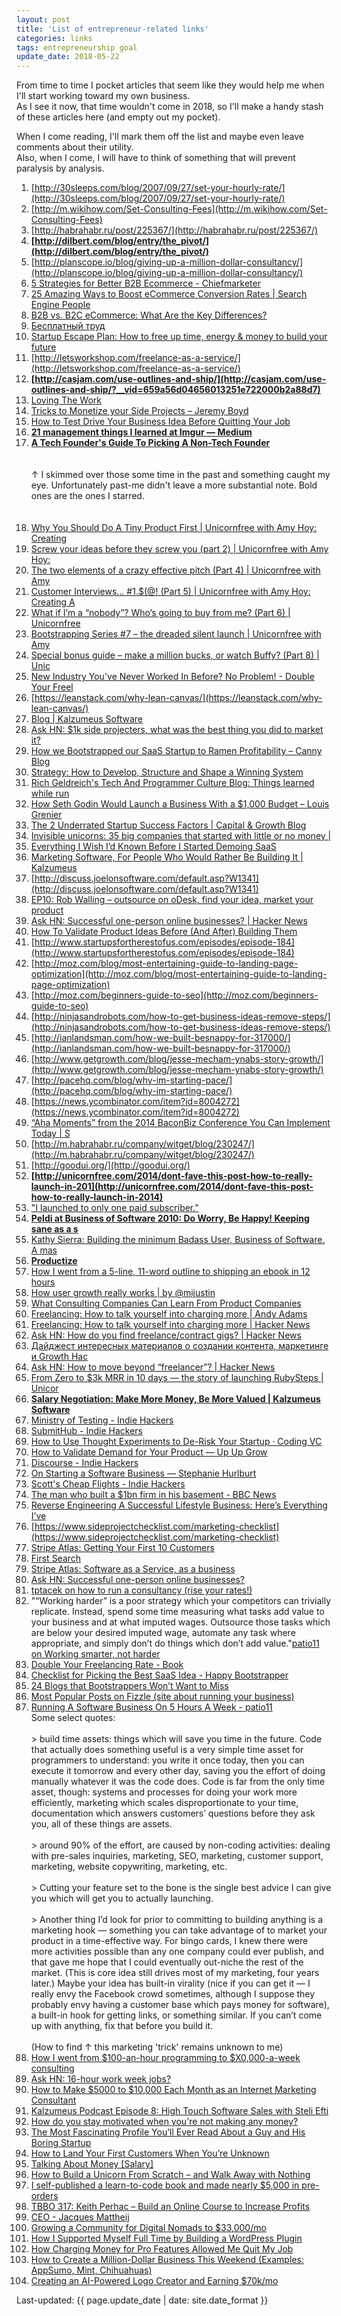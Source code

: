 ```yaml
---
layout: post
title: 'List of entrepreneur-related links'
categories: links
tags: entrepreneurship goal
update_date: 2018-05-22
---
```


From time to time I pocket articles that seem like they would help me when I'll start working toward my own business.  
As I see it now, that time wouldn't come in 2018, so I'll make a handy stash of these articles here (and empty out my pocket).


When I come reading, I'll mark them off the list and maybe even leave comments about their utility.  
Also, when I come, I will have to think of something that will prevent paralysis by analysis.

1.   [http://30sleeps.com/blog/2007/09/27/set-your-hourly-rate/](http://30sleeps.com/blog/2007/09/27/set-your-hourly-rate/)
1.   [http://m.wikihow.com/Set-Consulting-Fees](http://m.wikihow.com/Set-Consulting-Fees)
1.   [http://habrahabr.ru/post/225367/](http://habrahabr.ru/post/225367/)
1.   **[http://dilbert.com/blog/entry/the_pivot/](http://dilbert.com/blog/entry/the_pivot/)**
1.   [http://planscope.io/blog/giving-up-a-million-dollar-consultancy/](http://planscope.io/blog/giving-up-a-million-dollar-consultancy/)
1.   [5 Strategies for Better B2B Ecommerce - Chiefmarketer](http://www.chiefmarketer.com/5-strategies-for-better-b2b-ecommerce/)
1.   [25 Amazing Ways to Boost eCommerce Conversion Rates \| Search Engine People](http://www.searchenginepeople.com/blog/25-conversion-rate-boosters.html)
1.   [B2B vs. B2C eCommerce: What Are the Key Differences?](https://www.iwdagency.com/blog/b2b-vs-b2c-ecommerce-what-are-the-key-differences/)
1.   [Бесплатный труд](http://us2.campaign-archive2.com/?u=833bf5395122c8de57f99f863&id=5b74c36918&e=b84f647455)
1.   [Startup Escape Plan: How to free up time, energy & money to build your future](http://unicornfree.com/2014/startup-escape-plan-free-up-time-energy-money-to-invest)
1.   [http://letsworkshop.com/freelance-as-a-service/](http://letsworkshop.com/freelance-as-a-service/)
1.   **[http://casjam.com/use-outlines-and-ship/](http://casjam.com/use-outlines-and-ship/?__vid=659a56d04656013251e722000b2a88d7)**
1.   [Loving The Work](http://casjam.com/loving-the-work/)
1.   [Tricks to Monetize your Side Projects – Jeremy Boyd](http://jeremyaboyd.com/tricks-to-monetize-your-side-projects/)
1.   [How to Test Drive Your Business Idea Before Quitting Your Job](https://blog.ladder.io/business-idea/)
1.   **[21 management things I learned at Imgur — Medium](https://medium.com/@gerstenzang/21-management-things-i-learned-at-imgur-7abb72bdf8bf)**
1.   **[A Tech Founder's Guide To Picking A Non-Tech Founder](http://onstartups.com/tabid/3339/bid/104056/A-Tech-Founder-s-Guide-To-Picking-A-Non-Tech-Founder.aspx)**
<br /><br /><br />↑ I skimmed over those some time in the past and something caught my eye. Unfortunately past-me didn't leave a more substantial note. Bold ones are the ones I starred.<br /><br /><br />
1.   [Why You Should Do A Tiny Product First \| Unicornfree with Amy Hoy: Creating](http://unicornfree.com/2013/why-you-should-do-a-tiny-product-first)
1.   [Screw your ideas before they screw you (part 2) \| Unicornfree with Amy Hoy:](http://unicornfree.com/bootstrapping-series-2-screw-your-ideas-before-they-screw-you?inf_contact_key=bc30e00e57a3d7779308b3a8bcebfe42b031fde4971ca4b829281942bee17e17)
1.   [The two elements of a crazy effective pitch (Part 4) \| Unicornfree with Amy](http://unicornfree.com/bootstrapping-series-4-the-two-elements-of-a-crazy-effective-pitch?inf_contact_key=c1a420e1d56ef2923ae3924976d23406a390286e36a9f8e589a5fafb3f18a487)
1.   [Customer Interviews… #1.$(@! (Part 5) \| Unicornfree with Amy Hoy: Creating A](http://unicornfree.com/bootstrapping-series-5-customer-interviews?inf_contact_key=d8e0599528f2493b754c818c45f15f0124a52a57985b924c4126ca887b5b88e3)
1.   [What if I’m a “nobody”? Who’s going to buy from me? (Part 6) \| Unicornfree](http://unicornfree.com/bootstrapping-series-6-what-if-im-a-nobody-whos-going-to-buy-from-me?inf_contact_key=e992fceddae304803d937a69b6328b235db8b3d245a50016a7d13537ca1dfa8b)
1.   [Bootstrapping Series #7 – the dreaded silent launch \| Unicornfree with Amy](http://unicornfree.com/bootstrapping-series-7-the-dreaded-silent-launch?inf_contact_key=f50bcca923788d903cdd526da3e70d45e03c0f48da807facc145c205374192c5)
1.   [Special bonus guide – make a million bucks, or watch Buffy? (Part 8) \| Unic](http://unicornfree.com/bootstrapping-series-8-special-bonus-guide-inside-make-a-million-bucks-or-watch-buffy?inf_contact_key=f96477bf37271f7ee1b47682ff686319974830dbfc26528ea22eefcdab18f909)
1.   [New Industry You've Never Worked In Before? No Problem! - Double Your Freel](http://doubleyourfreelancing.com/new-industry-no-problem/)
1.   [https://leanstack.com/why-lean-canvas/](https://leanstack.com/why-lean-canvas/)
1.   [Blog \| Kalzumeus Software](http://www.kalzumeus.com/blog/)
1.   [Ask HN: $1k side projecters, what was the best thing you did to market it?](https://news.ycombinator.com/item?id=12720636)
1.   [How we Bootstrapped our SaaS Startup to Ramen Profitability – Canny Blog](https://blog.canny.io/saas-startup-ramen-profitability/)
1.   [Strategy: How to Develop, Structure and Shape a Winning System](https://chrisbolman.com/strategy-develop-effective-framework/)
1.   [Rich Geldreich's Tech And Programmer Culture Blog: Things learned while run](http://richg42.blogspot.ru/2017/09/things-learned-while-running-your-own.html)
1.   [How Seth Godin Would Launch a Business With a $1,000 Budget – Louis Grenier](https://www.indiehackers.com/@Louis_Grenier/2cc8c6c79c)
1.   [The 2 Underrated Startup Success Factors \| Capital & Growth Blog](http://blog.capitalandgrowth.org/niko-bonatsos/)
1.   [Invisible unicorns: 35 big companies that started with little or no money \|](https://techcrunch.com/2017/07/01/invisible-unicorns-35-big-companies-that-started-with-little-or-no-money/)
1.   [Everything I Wish I’d Known Before I Started Demoing SaaS](https://thebetterstory.co/everything-i-wish-id-known-before-i-started-demoing-saas-f83c1c4fad99)
1.   [Marketing Software, For People Who Would Rather Be Building It \| Kalzumeus](http://www.kalzumeus.com/2013/04/24/marketing-for-people-who-would-rather-be-building-stuff/)
1.   [http://discuss.joelonsoftware.com/default.asp?W1341](http://discuss.joelonsoftware.com/default.asp?W1341)
1.   [EP10: Rob Walling – outsource on oDesk, find your idea, market your product](http://productpeople.tv/2013/01/23/ep10-rob-walling-part2/)
1.   [Ask HN: Successful one-person online businesses? \| Hacker News](https://news.ycombinator.com/item?id=7367243)
1.   [How To Validate Product Ideas Before (And After) Building Them](https://training.kalzumeus.com/newsletters/archive/validating_product_ideas)
1.   [http://www.startupsfortherestofus.com/episodes/episode-184](http://www.startupsfortherestofus.com/episodes/episode-184)
1.   [http://moz.com/blog/most-entertaining-guide-to-landing-page-optimization](http://moz.com/blog/most-entertaining-guide-to-landing-page-optimization)
1.   [http://moz.com/beginners-guide-to-seo](http://moz.com/beginners-guide-to-seo)
1.   [http://ninjasandrobots.com/how-to-get-business-ideas-remove-steps/](http://ninjasandrobots.com/how-to-get-business-ideas-remove-steps/)
1.   [http://ianlandsman.com/how-we-built-besnappy-for-317000/](http://ianlandsman.com/how-we-built-besnappy-for-317000/)
1.   [http://www.getgrowth.com/blog/jesse-mecham-ynabs-story-growth/](http://www.getgrowth.com/blog/jesse-mecham-ynabs-story-growth/)
1.   [http://pacehq.com/blog/why-im-starting-pace/](http://pacehq.com/blog/why-im-starting-pace/)
1.   [https://news.ycombinator.com/item?id=8004272](https://news.ycombinator.com/item?id=8004272)
1.   [“Aha Moments” from the 2014 BaconBiz Conference You Can Implement Today \| S](http://summitevergreen.com/aha-moments-2014-baconbiz/)
1.   [http://m.habrahabr.ru/company/witget/blog/230247/](http://m.habrahabr.ru/company/witget/blog/230247/)
1.   [http://goodui.org/](http://goodui.org/)
1.   **[http://unicornfree.com/2014/dont-fave-this-post-how-to-really-launch-in-201](http://unicornfree.com/2014/dont-fave-this-post-how-to-really-launch-in-2014)**
1.   ["I launched to only one paid subscriber."](https://sg168.infusionsoft.com/app/hostedEmail/134357/c53a27c753a71cdf)
1.   **[Peldi at Business of Software 2010: Do Worry, Be Happy! Keeping sane as a s](http://businessofsoftware.org/2011/08/peldi-at-business-of-software-2010-do-worry-be-happy-keeping-sane-as-a-software-ceo-video-transcript/)**
1.   [Kathy Sierra: Building the minimum Badass User, Business of Software. A mas](http://businessofsoftware.org/2013/02/kathy-sierra-building-the-minimum-badass-user-business-of-software-a-masterclass-in-thinking-about-software-product-development/)
1.   **[Productize](https://casjam.com/productize/)**
1.   [How I went from a 5-line, 11-word outline to shipping an ebook in 12 hours](http://patmaddox.com/2014/11/02/how-i-went-from-a-5-line-11-word-outline-to-shipping-an-ebook-in-12-hours/)
1.   [How user growth really works \| by @mijustin](http://justinjackson.ca/growth/)
1.   [What Consulting Companies Can Learn From Product Companies](https://training.kalzumeus.com/newsletters/archive/services_vs_products)
1.   [Freelancing: How to talk yourself into charging more \| Andy Adams](http://andyadams.org/you-can-charge-more/)
1.   [Freelancing: How to talk yourself into charging more \| Hacker News](http://webcache.googleusercontent.com/search?q=cache:DOe6SfYAXqMJ:https://news.ycombinator.com/item%3Fid%3D8704303+&cd=1&hl=en&ct=clnk&gl=ru)
1.   [Ask HN: How do you find freelance/contract gigs? \| Hacker News](https://news.ycombinator.com/item?id=8908279)
1.   [Дайджест интересных материалов о создании контента, маркетинге и Growth Hac](http://geektimes.ru/post/245916/)
1.   [Ask HN: How to move beyond “freelancer”? \| Hacker News](https://news.ycombinator.com/item?id=9289500)
1.   [From Zero to $3k MRR in 10 days — the story of launching RubySteps \| Unicor](https://unicornfree.com/2014/from-zero-to-3k-mrr-in-10-days-the-story-of-rubysteps?inf_contact_key=879cf66c334ad0970b841724a73b2113f7e4d1156c002f99dafebf64646901c8)
1.   **[Salary Negotiation: Make More Money, Be More Valued \| Kalzumeus Software](http://www.kalzumeus.com/2012/01/23/salary-negotiation/)**
1.   [Ministry of Testing - Indie Hackers](https://www.indiehackers.com/businesses/ministry-of-testing)
1.   [SubmitHub - Indie Hackers](https://www.indiehackers.com/businesses/submithub)
1.   [How to Use Thought Experiments to De-Risk Your Startup · Coding VC](https://codingvc.com/how-to-use-thought-experiments-to-de-risk-your-startup/)
1.   [How to Validate Demand for Your Product — Up Up Grow](https://www.upupgrow.com/blog/2016/12/20/how-to-validate-demand-for-your-product)
1.   [Discourse - Indie Hackers](https://www.indiehackers.com/businesses/discourse)
1.   [On Starting a Software Business — Stephanie Hurlburt](http://stephaniehurlburt.com/blog/2017/6/24/on-starting-a-software-business)
1.   [Scott's Cheap Flights - Indie Hackers](https://www.indiehackers.com/businesses/scotts-cheap-flights)
1.   [The man who built a $1bn firm in his basement - BBC News](http://www.bbc.com/news/business-40504764)
1.   [Reverse Engineering A Successful Lifestyle Business: Here’s Everything I’ve](http://www.toomas.net/2017/07/18/reverse-engineering-a-successful-lifestyle-business-heres-everything-ive-learned-from-reading-indiehackers-com/)
1.   [https://www.sideprojectchecklist.com/marketing-checklist](https://www.sideprojectchecklist.com/marketing-checklist)
1.   [Stripe Atlas: Getting Your First 10 Customers](https://stripe.com/atlas/guides/starting-sales)
1.   [First Search](https://search.firstround.com/lists)
1.   [Stripe Atlas: Software as a Service, as a business](https://stripe.com/atlas/guides/business-of-saas)
1.   [Ask HN: Successful one-person online businesses?](https://news.ycombinator.com/item?id=16482392)
1.   [tptacek on how to run a consultancy (rise your rates!)](https://news.ycombinator.com/item?id=4247615)
1.   "“Working harder” is a poor strategy which your competitors can trivially replicate. Instead, spend some time measuring what tasks add value to your business and at what imputed wages. Outsource those tasks which are below your desired imputed wage, automate any task where appropriate, and simply don’t do things which don’t add value."[patio11 on Working smarter, not harder](https://www.kalzumeus.com/2009/10/04/work-smarter-not-harder/)
1.   [Double Your Freelancing Rate - Book](https://doubleyourfreelancing.com/)
1.   [Checklist for Picking the Best SaaS Idea - Happy Bootstrapper](http://www.happybootstrapper.com/saas-idea-evaluation-checklist/)
1.   [24 Blogs that Bootstrappers Won’t Want to Miss](https://ryanbattles.com/post/blogs-for-bootstrappers)
1.   [Most Popular Posts on Fizzle (site about running your business)](https://fizzle.co/popular-posts)
1.   [Running A Software Business On 5 Hours A Week - patio11](https://www.kalzumeus.com/2010/03/20/running-a-software-business-on-5-hours-a-week/)
	<br />Some select quotes:
	<br /><br />
 	> build time assets: things which will save you time in the future. Code that actually does something useful is a very simple time asset for programmers to understand: you write it once today, then you can execute it tomorrow and every other day, saving you the effort of doing manually whatever it was the code does. Code is far from the only time asset, though: systems and processes for doing your work more efficiently, marketing which scales disproportionate to your time, documentation which answers customers’ questions before they ask you, all of these things are assets. 
 	<br /><br />
 	> around 90% of the effort, are caused by non-coding activities: dealing with pre-sales inquiries, marketing, SEO, marketing, customer support, marketing, website copywriting, marketing, etc. 
 	<br /><br />
 	> Cutting your feature set to the bone is the single best advice I can give you which will get you to actually launching. 
 	<br /><br />
 	> Another thing I’d look for prior to committing to building anything is a marketing hook — something you can take advantage of to market your product in a time-effective way. For bingo cards, I knew there were more activities possible than any one company could ever publish, and that gave me hope that I could eventually out-niche the rest of the market. (This is core idea still drives most of my marketing, four years later.) Maybe your idea has built-in virality (nice if you can get it — I really envy the Facebook crowd sometimes, although I suppose they probably envy having a customer base which pays money for software), a built-in hook for getting links, or something similar. If you can’t come up with anything, fix that before you build it. 
 	<br /><br />
 	(How to find ↑ this marketing 'trick' remains unknown to me)
1. [How I went from $100-an-hour programming to $X0,000-a-week consulting](https://training.kalzumeus.com/newsletters/archive/consulting_1)
1. [Ask HN: 16-hour work week jobs?](https://news.ycombinator.com/item?id=7994673)
1. [How to Make $5000 to $10,000 Each Month as an Internet Marketing Consultant](http://timconley.co/FA/how-to-make-5000-to-10000-each-month-as-an-internet-marketing-consultant-fa083/)
1. [Kalzumeus Podcast Episode 8: High Touch Software Sales with Steli Efti](https://www.kalzumeus.com/2014/07/24/kalzumeus-podcast-episode-8-high-touch-software-sales-with-steli-efti/)
1. [How do you stay motivated when you're not making any money?](https://stackingthebricks.com/how-do-you-stay-motivated-when-youre-not-making-any-money/?_r=uf)
1. [The Most Fascinating Profile You’ll Ever Read About a Guy and His Boring Startup](https://www.wired.com/2014/08/the-most-fascinating-profile-youll-ever-read-about-a-guy-and-his-boring-startup/)
1. [How to Land Your First Customers When You’re Unknown](https://productizeandscale.com/your-first-customers/)
1. [Talking About Money \[Salary\]](https://www.kalzumeus.com/2015/05/01/talking-about-money/)
1. [How to Build a Unicorn From Scratch – and Walk Away with Nothing](http://heidiroizen.tumblr.com/post/118473647305/how-to-build-a-unicorn-from-scratch-and-walk)
1. [I self-published a learn-to-code book and made nearly $5,000 in pre-orders](https://hellowebbooks.com/news/how-i-launched-my-learn-to-code-book-and-made-nearly-5000-in-pre-orders/)
1. [TBBO 317: Keith Perhac – Build an Online Course to Increase Profits](http://theboomerbusinessowner.com/2015/04/tbbo-317-keith-perhac-build-online-course-increase-profits/)
1. [CEO - Jacques Mattheij](https://jacquesmattheij.com/ceo)
1. [Growing a Community for Digital Nomads to $33,000/mo](https://www.indiehackers.com/interview/growing-a-community-for-digital-nomads-to-33-000-mo-126df0fc5e)
1. [How I Supported Myself Full Time by Building a WordPress Plugin](https://www.indiehackers.com/interview/how-i-supported-myself-full-time-by-building-a-wordpress-plugin-c0ff60a5ca)
1. [How Charging Money for Pro Features Allowed Me Quit My Job](https://www.indiehackers.com/interview/how-charging-money-for-pro-features-allowed-me-quit-my-job-6e71309457)
1. [How to Create a Million-Dollar Business This Weekend (Examples: AppSumo, Mint, Chihuahuas)](https://tim.blog/2011/09/24/how-to-create-a-million-dollar-business-this-weekend-examples-appsumo-mint-chihuahuas/)
1. [Creating an AI-Powered Logo Creator and Earning $70k/mo](https://www.indiehackers.com/interview/creating-an-ai-powered-logo-creator-and-earning-70k-mo-4ebecd547f)
  
  
Last-updated: {{ page.update_date | date: site.date_format }}
 
